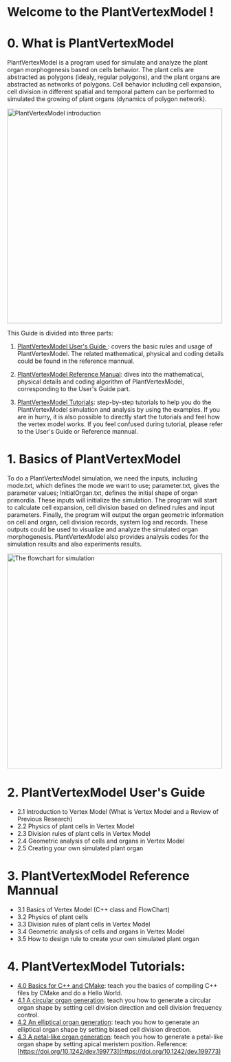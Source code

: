 # Welcome to the PlantVertexModel !

# 0. What is PlantVertexModel

PlantVertexModel is a program used for simulate and analyze the plant organ morphogenesis based on cells behavior. The plant cells are abstracted as polygons (idealy, regular polygons), and the plant organs are abstracted as networks of polygons. Cell behavior including cell expansion, cell division in different spatial and temporal pattern can be performed to simulated the growing of plant organs (dynamics of polygon network).

<img src="/Guide/model_introduction.jpg" alt="PlantVertexModel introduction" title="PlantVertexModel introduction" width="500"/>

This Guide is divided into three parts:

1. [PlantVertexModel User's Guide ](Guide/User's%20Guide): covers the basic rules and usage of PlantVertexModel. The related mathematical, physical and coding details could be found in the reference mannual. 

2. [PlantVertexModel Reference Manual](Guide/Reference%20Manual): dives into the mathematical, physical details and coding algorithm of PlantVertexModel, corresponding to the User's Guide part.

3. [PlantVertexModel Tutorials](Guide/Tutorials): step-by-step tutorials to help you do the PlantVertexModel simulation and analysis by using the examples. If you are in hurry, it is also possible to directly start the tutorials and feel how the vertex model works. If you feel confused during tutorial, please refer to the User's Guide or Reference mannual.

# 1. Basics of PlantVertexModel
To do a PlantVertexModel simulation, we need the inputs, including mode.txt, which defines the mode we want to use; parameter.txt, gives the parameter values; InitialOrgan.txt, defines the initial shape of organ primordia. These inputs will initialize the simulation. The program will start to calculate cell expansion, cell division based on defined rules and input parameters. Finally, the program will output the organ geometric information on cell and organ, cell division records, system log and records. These outputs could be used to visualize and analyze the simulated organ morphogenesis. PlantVertexModel also provides analysis codes for the simulation results and also experiments results. 

<img src="/Guide/flowchart_simulation.jpg" alt="The flowchart for simulation" title="Flowchart for PlantVertexModel Simulation" width="500"/>

# 2. PlantVertexModel User's Guide
* 2.1 Introduction to Vertex Model (What is Vertex Model and a Review of Previous Research)
* 2.2 Physics of plant cells in Vertex Model 
* 2.3 Division rules of plant cells in Vertex Model 
* 2.4 Geometric analysis of cells and organs in Vertex Model
* 2.5 Creating your own simulated plant organ 

# 3. PlantVertexModel Reference Mannual
* 3.1 Basics of Vertex Model (C++ class and FlowChart)
* 3.2 Physics of plant cells
* 3.3 Division rules of plant cells in Vertex Model
* 3.4 Geometric analysis of cells and organs in Vertex Model
* 3.5 How to design rule to create your own simulated plant organ

# 4. PlantVertexModel Tutorials: 
* [4.0 Basics for C++ and CMake](Guide/Tutorials/0%20C++%20and%20CMake.md): teach you the basics of compiling C++ files by CMake and do a Hello World.
* [4.1 A circular organ generation](Guide/Tutorials/1%20A%20Circular%20Organ.md): teach you how to generate a circular organ shape by setting cell division direction and cell division frequency control. 
* [4.2 An elliptical organ generation](Guide/Tutorials/2%20An%20Elliptical%20Organ.md): teach you how to generate an elliptical organ shape by setting biased cell division direction.
* [4.3 A petal-like organ generation](Guide/Tutorials/3%20A%20Petal-like%20Shape.md): teach you how to generate a petal-like organ shape by setting apical meristem position. Reference: [https://doi.org/10.1242/dev.199773](https://doi.org/10.1242/dev.199773)
